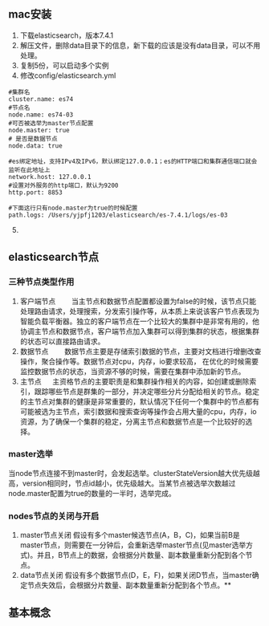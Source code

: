 ## mac安装
1. 下载elasticsearch，版本7.4.1
2. 解压文件，删除data目录下的信息，新下载的应该是没有data目录，可以不用处理。
3. 复制5份，可以启动多个实例
4. 修改config/elasticsearch.yml

```
#集群名
cluster.name: es74
#节点名
node.name: es74-03
#可否被选举为master节点配置
node.master: true
# 是否是数据节点
node.data: true

#es绑定地址，支持IPv4及IPv6，默认绑定127.0.0.1；es的HTTP端口和集群通信端口就会监听在此地址上
network.host: 127.0.0.1
#设置对外服务的http端口，默认为9200
http.port: 8853

#下面这行只有node.master为true的时候配置
path.logs: /Users/yjpfj1203/elasticsearch/es-7.4.1/logs/es-03
```
5. 

## elasticsearch节点
### 三种节点类型作用
1. 客户端节点
　　当主节点和数据节点配置都设置为false的时候，该节点只能处理路由请求，处理搜索，分发索引操作等，从本质上来说该客户节点表现为智能负载平衡器。独立的客户端节点在一个比较大的集群中是非常有用的，他协调主节点和数据节点，客户端节点加入集群可以得到集群的状态，根据集群的状态可以直接路由请求。
2. 数据节点
　　数据节点主要是存储索引数据的节点，主要对文档进行增删改查操作，聚合操作等。数据节点对cpu，内存，io要求较高， 在优化的时候需要监控数据节点的状态，当资源不够的时候，需要在集群中添加新的节点。
3. 主节点
　 主资格节点的主要职责是和集群操作相关的内容，如创建或删除索引，跟踪哪些节点是群集的一部分，并决定哪些分片分配给相关的节点。稳定的主节点对集群的健康是非常重要的，默认情况下任何一个集群中的节点都有可能被选为主节点，索引数据和搜索查询等操作会占用大量的cpu，内存，io资源，为了确保一个集群的稳定，分离主节点和数据节点是一个比较好的选择。
### master选举
  当node节点连接不到master时，会发起选举。clusterStateVersion越大优先级越高，version相同时，节点id越小，优先级越大。当某节点被选举次数越过node.master配置为true的数量的一半时，选举完成。
### nodes节点的关闭与开启
1. master节点关闭
假设有多个master候选节点(A，B，C)，如果当前B是master节点，则需要在一分钟后，会重新选举master节点(见master选举方式)。并且，B节点上的数据，会根据分片数量、副本数量重新分配到各个节点。
2. data节点关闭
假设有多个数据节点(D，E，F)，如果关闭D节点，当master确定节点失效后，会根据分片数量、副本数量重新分配到各个节点。**

## 基本概念







